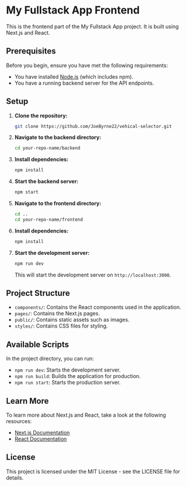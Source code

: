 # My Fullstack App Frontend

This is the frontend part of the My Fullstack App project. It is built using Next.js and React.

## Prerequisites

Before you begin, ensure you have met the following requirements:

- You have installed [Node.js](https://nodejs.org/) (which includes npm).
- You have a running backend server for the API endpoints.

## Setup

1. **Clone the repository:**

    ```sh
    git clone https://github.com/JoeByrne22/vehical-selector.git
    ```

2. **Navigate to the backend directory:**

    ```sh
    cd your-repo-name/backend
    ```

3. **Install dependencies:**

    ```sh
    npm install
    ```

4. **Start the backend server:**

    ```sh
    npm start
    ```
    
5. **Navigate to the frontend directory:**

    ```sh
    cd ..
    cd your-repo-name/frontend
    ```

3. **Install dependencies:**

    ```sh
    npm install
    ```

4. **Start the development server:**

    ```sh
    npm run dev
    ```

    This will start the development server on `http://localhost:3000`.

## Project Structure

- `components/`: Contains the React components used in the application.
- `pages/`: Contains the Next.js pages.
- `public/`: Contains static assets such as images.
- `styles/`: Contains CSS files for styling.

## Available Scripts

In the project directory, you can run:

- `npm run dev`: Starts the development server.
- `npm run build`: Builds the application for production.
- `npm run start`: Starts the production server.

## Learn More

To learn more about Next.js and React, take a look at the following resources:

- [Next.js Documentation](https://nextjs.org/docs)
- [React Documentation](https://reactjs.org/docs/getting-started.html)

## License

This project is licensed under the MIT License - see the LICENSE file for details.
